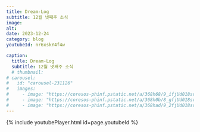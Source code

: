 ```yaml
---
title: Dream-Log
subtitle: 12월 넷째주 소식
image:
alt: 
date: 2023-12-24
category: blog
youtubeId: nr6xskY4f4w

caption:
  title: Dream-Log
  subtitle: 12월 넷째주 소식
  # thumbnail:
# carousel:
#   id: "carousel-231126"
#   images:
#     - image: "https://coresos-phinf.pstatic.net/a/368h68/9_ifjUd018svcewfdm4s3ggvn_f0v73q.jpg?type=e1920_std&cors=band"
#     - image: "https://coresos-phinf.pstatic.net/a/368h0b/8_gfjUd018svca5bgqn5qbkuf_f0v73q.jpg?type=e1920_std&cors=band"
#     - image: "https://coresos-phinf.pstatic.net/a/368had/9_2fjUd018svc1piundd24rb0p_f0v73q.jpg?type=e1920_std&cors=band"
---
```

{% include youtubePlayer.html id=page.youtubeId %}

<!-- *** 새가족 수료: 강미선 집사**
{% include carousel.html id=page.carousel.id %} -->
